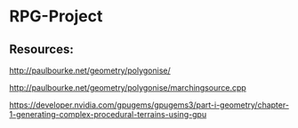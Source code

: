 # RPG-Project

## Resources:

http://paulbourke.net/geometry/polygonise/

http://paulbourke.net/geometry/polygonise/marchingsource.cpp

https://developer.nvidia.com/gpugems/gpugems3/part-i-geometry/chapter-1-generating-complex-procedural-terrains-using-gpu
